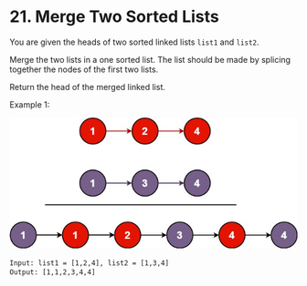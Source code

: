 # 21. Merge Two Sorted Lists

You are given the heads of two sorted linked lists `list1` and `list2`.

Merge the two lists in a one sorted list. The list should be made by splicing together the nodes of the first two lists.

Return the head of the merged linked list.

Example 1:

![Merge Sorted Linked Lists](../../../images/leetcode/21_merge_ex1.jpeg)

```
Input: list1 = [1,2,4], list2 = [1,3,4]
Output: [1,1,2,3,4,4]
```


